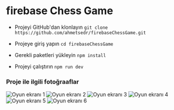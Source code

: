 # firebase Chess Game

* Projeyi GitHub'dan klonlayın
`git clone https://github.com/ahmetsedr/firebaseChessGame.git`

* Projeye giriş yapın
`cd firebaseChessGame`

* Gerekli paketleri yükleyin
`npm install`

* Projeyi çalıştırın
`npm run dev`

### Proje ile ilgili fotoğraaflar 

![Oyun ekranı 1](https://media.licdn.com/dms/image/D4D22AQEiM7ZZqYsvGg/feedshare-shrink_800/0/1683114724922?e=1686182400&v=beta&t=xeBApu1RazERAMIPn7ssTwLegqmjkyqNSWz3LJA0C-Q)
![Oyun ekranı 2](https://media.licdn.com/dms/image/D4D22AQH15NCbbVFeaA/feedshare-shrink_800/0/1683114724920?e=1686182400&v=beta&t=tPpw_IDjdVupKjQBUTedkYFKJPa-M3xX_emI1Gz2sOc)
![Oyun ekranı 3](https://media.licdn.com/dms/image/D4D22AQFcYjK3gHDr3g/feedshare-shrink_800/0/1683114724842?e=1686182400&v=beta&t=Mz09QN0TttJA3GK7TGE1V_luUx933CNalzdbWCeTNWY)
![Oyun ekranı 4](https://media.licdn.com/dms/image/D4D22AQFOGwISFC0RCQ/feedshare-shrink_800/0/1683114725047?e=1686182400&v=beta&t=PKxF_PiO0ze4pViML97BIRzK5vJ0T7Sl3Ds3VOwebig)
![Oyun ekranı 5](https://media.licdn.com/dms/image/D4D22AQEnhLBbPY_kKA/feedshare-shrink_2048_1536/0/1683114725100?e=1686182400&v=beta&t=cw0gqf6e1SS03L_2ZJQ8_zCg6P2pxkYnK_3jLcVRY9c)
![Oyun ekranı 6](https://media.licdn.com/dms/image/D4D22AQFs6G9VS5KyxQ/feedshare-shrink_2048_1536/0/1683114725083?e=1686182400&v=beta&t=eBu6ceUu2OtK7kVerT8s_l4gAAGLI8694xTNPnwoOwA)

